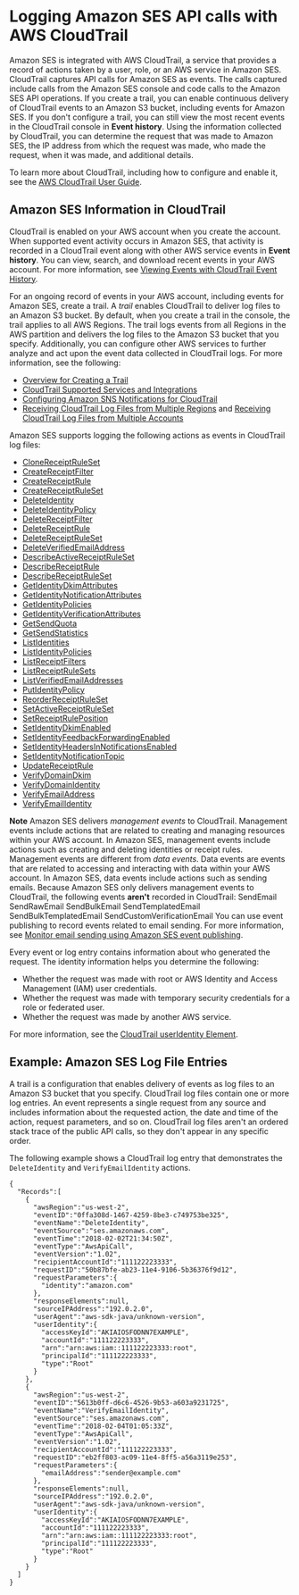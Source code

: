 # Logging Amazon SES API calls with AWS CloudTrail<a name="logging-using-cloudtrail"></a>

Amazon SES is integrated with AWS CloudTrail, a service that provides a record of actions taken by a user, role, or an AWS service in Amazon SES\. CloudTrail captures API calls for Amazon SES as events\. The calls captured include calls from the Amazon SES console and code calls to the Amazon SES API operations\. If you create a trail, you can enable continuous delivery of CloudTrail events to an Amazon S3 bucket, including events for Amazon SES\. If you don't configure a trail, you can still view the most recent events in the CloudTrail console in **Event history**\. Using the information collected by CloudTrail, you can determine the request that was made to Amazon SES, the IP address from which the request was made, who made the request, when it was made, and additional details\.

To learn more about CloudTrail, including how to configure and enable it, see the [AWS CloudTrail User Guide](https://docs.aws.amazon.com/awscloudtrail/latest/userguide/)\.

## Amazon SES Information in CloudTrail<a name="service-name-info-in-cloudtrail"></a>

CloudTrail is enabled on your AWS account when you create the account\. When supported event activity occurs in Amazon SES, that activity is recorded in a CloudTrail event along with other AWS service events in **Event history**\. You can view, search, and download recent events in your AWS account\. For more information, see [Viewing Events with CloudTrail Event History](https://docs.aws.amazon.com/awscloudtrail/latest/userguide/view-cloudtrail-events.html)\.

For an ongoing record of events in your AWS account, including events for Amazon SES, create a trail\. A *trail* enables CloudTrail to deliver log files to an Amazon S3 bucket\. By default, when you create a trail in the console, the trail applies to all AWS Regions\. The trail logs events from all Regions in the AWS partition and delivers the log files to the Amazon S3 bucket that you specify\. Additionally, you can configure other AWS services to further analyze and act upon the event data collected in CloudTrail logs\. For more information, see the following:
+ [Overview for Creating a Trail](https://docs.aws.amazon.com/awscloudtrail/latest/userguide/cloudtrail-create-and-update-a-trail.html)
+ [CloudTrail Supported Services and Integrations](https://docs.aws.amazon.com/awscloudtrail/latest/userguide/cloudtrail-aws-service-specific-topics.html#cloudtrail-aws-service-specific-topics-integrations)
+ [Configuring Amazon SNS Notifications for CloudTrail](https://docs.aws.amazon.com/awscloudtrail/latest/userguide/getting_notifications_top_level.html)
+ [Receiving CloudTrail Log Files from Multiple Regions](https://docs.aws.amazon.com/awscloudtrail/latest/userguide/receive-cloudtrail-log-files-from-multiple-regions.html) and [Receiving CloudTrail Log Files from Multiple Accounts](https://docs.aws.amazon.com/awscloudtrail/latest/userguide/cloudtrail-receive-logs-from-multiple-accounts.html)

Amazon SES supports logging the following actions as events in CloudTrail log files:
+ [CloneReceiptRuleSet](https://docs.aws.amazon.com/ses/latest/APIReference/API_CloneReceiptRuleSet.html)
+ [CreateReceiptFilter](https://docs.aws.amazon.com/ses/latest/APIReference/API_CreateReceiptFilter.html)
+ [CreateReceiptRule](https://docs.aws.amazon.com/ses/latest/APIReference/API_CreateReceiptRule.html)
+ [CreateReceiptRuleSet](https://docs.aws.amazon.com/ses/latest/APIReference/API_CreateReceiptRuleSet.html)
+ [DeleteIdentity](https://docs.aws.amazon.com/ses/latest/APIReference/API_DeleteIdentity.html)
+ [DeleteIdentityPolicy](https://docs.aws.amazon.com/ses/latest/APIReference/API_DeleteIdentityPolicy.html)
+ [DeleteReceiptFilter](https://docs.aws.amazon.com/ses/latest/APIReference/API_DeleteReceiptFilter.html)
+ [DeleteReceiptRule](https://docs.aws.amazon.com/ses/latest/APIReference/API_DeleteReceiptRule.html)
+ [DeleteReceiptRuleSet](https://docs.aws.amazon.com/ses/latest/APIReference/API_DeleteReceiptRuleSet.html)
+ [DeleteVerifiedEmailAddress](https://docs.aws.amazon.com/ses/latest/APIReference/API_DeleteVerifiedEmailAddress.html)
+ [DescribeActiveReceiptRuleSet](https://docs.aws.amazon.com/ses/latest/APIReference/API_DescribeActiveReceiptRuleSet.html)
+ [DescribeReceiptRule](https://docs.aws.amazon.com/ses/latest/APIReference/API_DescribeReceiptRule.html)
+ [DescribeReceiptRuleSet](https://docs.aws.amazon.com/ses/latest/APIReference/API_DescribeReceiptRuleSet.html)
+ [GetIdentityDkimAttributes](https://docs.aws.amazon.com/ses/latest/APIReference/API_GetIdentityDkimAttributes.html)
+ [GetIdentityNotificationAttributes](https://docs.aws.amazon.com/ses/latest/APIReference/API_GetIdentityNotificationAttributes.html)
+ [GetIdentityPolicies](https://docs.aws.amazon.com/ses/latest/APIReference/API_GetIdentityPolicies.html)
+ [GetIdentityVerificationAttributes](https://docs.aws.amazon.com/ses/latest/APIReference/API_GetIdentityVerificationAttributes.html)
+ [GetSendQuota](https://docs.aws.amazon.com/ses/latest/APIReference/API_GetSendQuota.html)
+ [GetSendStatistics](https://docs.aws.amazon.com/ses/latest/APIReference/API_GetSendStatistics.html)
+ [ListIdentities](https://docs.aws.amazon.com/ses/latest/APIReference/API_ListIdentities.html)
+ [ListIdentityPolicies](https://docs.aws.amazon.com/ses/latest/APIReference/API_ListIdentityPolicies.html)
+ [ListReceiptFilters](https://docs.aws.amazon.com/ses/latest/APIReference/API_ListReceiptFilters.html)
+ [ListReceiptRuleSets](https://docs.aws.amazon.com/ses/latest/APIReference/API_ListReceiptRuleSets.html)
+ [ListVerifiedEmailAddresses](https://docs.aws.amazon.com/ses/latest/APIReference/API_ListVerifiedEmailAddresses.html)
+ [PutIdentityPolicy](https://docs.aws.amazon.com/ses/latest/APIReference/API_PutIdentityPolicy.html)
+ [ReorderReceiptRuleSet](https://docs.aws.amazon.com/ses/latest/APIReference/API_ReorderReceiptRuleSet.html)
+ [SetActiveReceiptRuleSet](https://docs.aws.amazon.com/ses/latest/APIReference/API_SetActiveReceiptRuleSet.html)
+ [SetReceiptRulePosition](https://docs.aws.amazon.com/ses/latest/APIReference/API_SetReceiptRulePosition.html)
+ [SetIdentityDkimEnabled](https://docs.aws.amazon.com/ses/latest/APIReference/API_SetIdentityDkimEnabled.html)
+ [SetIdentityFeedbackForwardingEnabled](https://docs.aws.amazon.com/ses/latest/APIReference/API_SetIdentityFeedbackForwardingEnabled.html)
+ [SetIdentityHeadersInNotificationsEnabled](https://docs.aws.amazon.com/ses/latest/APIReference/API_SetIdentityHeadersInNotificationsEnabled.html)
+ [SetIdentityNotificationTopic](https://docs.aws.amazon.com/ses/latest/APIReference/API_SetIdentityNotificationTopic.html)
+ [UpdateReceiptRule](https://docs.aws.amazon.com/ses/latest/APIReference/API_UpdateReceiptRule.html)
+ [VerifyDomainDkim](https://docs.aws.amazon.com/ses/latest/APIReference/API_VerifyDomainDkim.html)
+ [VerifyDomainIdentity](https://docs.aws.amazon.com/ses/latest/APIReference/API_VerifyDomainIdentity.html)
+ [VerifyEmailAddress](https://docs.aws.amazon.com/ses/latest/APIReference/API_VerifyEmailAddress.html)
+ [VerifyEmailIdentity](https://docs.aws.amazon.com/ses/latest/APIReference/API_VerifyEmailIdentity.html)

**Note**
Amazon SES delivers *management events* to CloudTrail\. Management events include actions that are related to creating and managing resources within your AWS account\. In Amazon SES, management events include actions such as creating and deleting identities or receipt rules\.
Management events are different from *data events*\. Data events are events that are related to accessing and interacting with data within your AWS account\. In Amazon SES, data events include actions such as sending emails\.
Because Amazon SES only delivers management events to CloudTrail, the following events **aren't** recorded in CloudTrail:
SendEmail
SendRawEmail
SendBulkEmail
SendTemplatedEmail
SendBulkTemplatedEmail
SendCustomVerificationEmail
You can use event publishing to record events related to email sending\. For more information, see [Monitor email sending using Amazon SES event publishing](monitor-using-event-publishing.md)\.

Every event or log entry contains information about who generated the request\. The identity information helps you determine the following:
+ Whether the request was made with root or AWS Identity and Access Management \(IAM\) user credentials\.
+ Whether the request was made with temporary security credentials for a role or federated user\.
+ Whether the request was made by another AWS service\.

For more information, see the [CloudTrail userIdentity Element](https://docs.aws.amazon.com/awscloudtrail/latest/userguide/cloudtrail-event-reference-user-identity.html)\.

## Example: Amazon SES Log File Entries<a name="understanding-service-name-entries"></a>

 A trail is a configuration that enables delivery of events as log files to an Amazon S3 bucket that you specify\. CloudTrail log files contain one or more log entries\. An event represents a single request from any source and includes information about the requested action, the date and time of the action, request parameters, and so on\. CloudTrail log files aren't an ordered stack trace of the public API calls, so they don't appear in any specific order\.

The following example shows a CloudTrail log entry that demonstrates the `DeleteIdentity` and `VerifyEmailIdentity` actions\.

```
{
  "Records":[
    {
      "awsRegion":"us-west-2",
      "eventID":"0ffa308d-1467-4259-8be3-c749753be325",
      "eventName":"DeleteIdentity",
      "eventSource":"ses.amazonaws.com",
      "eventTime":"2018-02-02T21:34:50Z",
      "eventType":"AwsApiCall",
      "eventVersion":"1.02",
      "recipientAccountId":"111122223333",
      "requestID":"50b87bfe-ab23-11e4-9106-5b36376f9d12",
      "requestParameters":{
        "identity":"amazon.com"
      },
      "responseElements":null,
      "sourceIPAddress":"192.0.2.0",
      "userAgent":"aws-sdk-java/unknown-version",
      "userIdentity":{
        "accessKeyId":"AKIAIOSFODNN7EXAMPLE",
        "accountId":"111122223333",
        "arn":"arn:aws:iam::111122223333:root",
        "principalId":"111122223333",
        "type":"Root"
      }
    },
    {
      "awsRegion":"us-west-2",
      "eventID":"5613b0ff-d6c6-4526-9b53-a603a9231725",
      "eventName":"VerifyEmailIdentity",
      "eventSource":"ses.amazonaws.com",
      "eventTime":"2018-02-04T01:05:33Z",
      "eventType":"AwsApiCall",
      "eventVersion":"1.02",
      "recipientAccountId":"111122223333",
      "requestID":"eb2ff803-ac09-11e4-8ff5-a56a3119e253",
      "requestParameters":{
        "emailAddress":"sender@example.com"
      },
      "responseElements":null,
      "sourceIPAddress":"192.0.2.0",
      "userAgent":"aws-sdk-java/unknown-version",
      "userIdentity":{
        "accessKeyId":"AKIAIOSFODNN7EXAMPLE",
        "accountId":"111122223333",
        "arn":"arn:aws:iam::111122223333:root",
        "principalId":"111122223333",
        "type":"Root"
      }
    }
  ]
}
```
